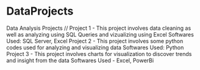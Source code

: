 # DataProjects
Data Analysis Projects //
Project 1 - This project involves data cleaning as well as analyzing using SQL Queries and vizualizing using Excel
Softwares Used: SQL Server, Excel
Project 2 - This project involves some python codes used for analyzing and visualizing data
Softwares Used: Python
Project 3 - This project involves charts for visualization to discover trends and insight from the data
Softwares Used - Excel, PowerBi

